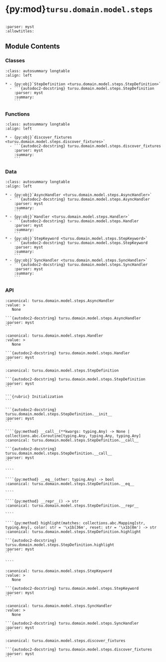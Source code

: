 # {py:mod}`tursu.domain.model.steps`

```{py:module} tursu.domain.model.steps
```

```{autodoc2-docstring} tursu.domain.model.steps
:parser: myst
:allowtitles:
```

## Module Contents

### Classes

````{list-table}
:class: autosummary longtable
:align: left

* - {py:obj}`StepDefinition <tursu.domain.model.steps.StepDefinition>`
  - ```{autodoc2-docstring} tursu.domain.model.steps.StepDefinition
    :parser: myst
    :summary:
    ```
````

### Functions

````{list-table}
:class: autosummary longtable
:align: left

* - {py:obj}`discover_fixtures <tursu.domain.model.steps.discover_fixtures>`
  - ```{autodoc2-docstring} tursu.domain.model.steps.discover_fixtures
    :parser: myst
    :summary:
    ```
````

### Data

````{list-table}
:class: autosummary longtable
:align: left

* - {py:obj}`AsyncHandler <tursu.domain.model.steps.AsyncHandler>`
  - ```{autodoc2-docstring} tursu.domain.model.steps.AsyncHandler
    :parser: myst
    :summary:
    ```
* - {py:obj}`Handler <tursu.domain.model.steps.Handler>`
  - ```{autodoc2-docstring} tursu.domain.model.steps.Handler
    :parser: myst
    :summary:
    ```
* - {py:obj}`StepKeyword <tursu.domain.model.steps.StepKeyword>`
  - ```{autodoc2-docstring} tursu.domain.model.steps.StepKeyword
    :parser: myst
    :summary:
    ```
* - {py:obj}`SyncHandler <tursu.domain.model.steps.SyncHandler>`
  - ```{autodoc2-docstring} tursu.domain.model.steps.SyncHandler
    :parser: myst
    :summary:
    ```
````

### API

````{py:data} AsyncHandler
:canonical: tursu.domain.model.steps.AsyncHandler
:value: >
   None

```{autodoc2-docstring} tursu.domain.model.steps.AsyncHandler
:parser: myst
```

````

````{py:data} Handler
:canonical: tursu.domain.model.steps.Handler
:value: >
   None

```{autodoc2-docstring} tursu.domain.model.steps.Handler
:parser: myst
```

````

`````{py:class} StepDefinition(pattern: str | tursu.runtime.pattern_matcher.AbstractPattern, hook: tursu.domain.model.steps.Handler)
:canonical: tursu.domain.model.steps.StepDefinition

```{autodoc2-docstring} tursu.domain.model.steps.StepDefinition
:parser: myst
```

```{rubric} Initialization
```

```{autodoc2-docstring} tursu.domain.model.steps.StepDefinition.__init__
:parser: myst
```

````{py:method} __call__(**kwargs: typing.Any) -> None | collections.abc.Coroutine[typing.Any, typing.Any, typing.Any]
:canonical: tursu.domain.model.steps.StepDefinition.__call__

```{autodoc2-docstring} tursu.domain.model.steps.StepDefinition.__call__
:parser: myst
```

````

````{py:method} __eq__(other: typing.Any) -> bool
:canonical: tursu.domain.model.steps.StepDefinition.__eq__

````

````{py:method} __repr__() -> str
:canonical: tursu.domain.model.steps.StepDefinition.__repr__

````

````{py:method} highlight(matches: collections.abc.Mapping[str, typing.Any], color: str = '\x1b[36m', reset: str = '\x1b[0m') -> str
:canonical: tursu.domain.model.steps.StepDefinition.highlight

```{autodoc2-docstring} tursu.domain.model.steps.StepDefinition.highlight
:parser: myst
```

````

`````

````{py:data} StepKeyword
:canonical: tursu.domain.model.steps.StepKeyword
:value: >
   None

```{autodoc2-docstring} tursu.domain.model.steps.StepKeyword
:parser: myst
```

````

````{py:data} SyncHandler
:canonical: tursu.domain.model.steps.SyncHandler
:value: >
   None

```{autodoc2-docstring} tursu.domain.model.steps.SyncHandler
:parser: myst
```

````

````{py:function} discover_fixtures(hook: tursu.domain.model.steps.Handler) -> dict[str, type]
:canonical: tursu.domain.model.steps.discover_fixtures

```{autodoc2-docstring} tursu.domain.model.steps.discover_fixtures
:parser: myst
```
````
